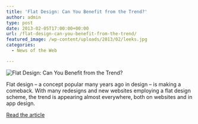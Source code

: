 ```yaml
---
title: 'Flat Design: Can You Benefit from the Trend?'
author: admin
type: post
date: 2013-02-05T17:00:00+00:00
url: /flat-design-can-you-benefit-from-the-trend/
featured_image: /wp-content/uploads/2013/02/leeks.jpg
categories:
  - News of the Web

---
```

<img src="https://i0.wp.com/cdn.designmodo.com/wp-content/uploads/2013/01/leeks.jpg?w=700" alt="Flat Design: Can You Benefit from the Trend?" data-recalc-dims="1" />

Flat design – a concept popular many years ago in design – is making a comeback. With many redesigns and new websites employing a flat design scheme, the trend is appearing almost everywhere, both on websites and in app design.

<a href="http://designmodo.com/flat-design/" title="Flat Design: Can You Benefit from the Trend?" target="_blank">Read the article</a>